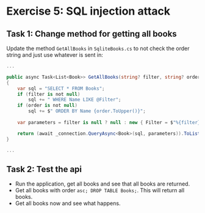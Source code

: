 # Exercise 5: SQL injection attack

## Task 1: Change method for getting all books
Update the method `GetAllBooks` in `SqliteBooks.cs` to not check the order string and just use whatever is sent in:

```csharp
...

public async Task<List<Book>> GetAllBooks(string? filter, string? order)
{
    var sql = "SELECT * FROM Books";
    if (filter is not null)
        sql += " WHERE Name LIKE @Filter";
    if (order is not null)
        sql += $" ORDER BY Name {order.ToUpper()}";
    
    var parameters = filter is null ? null : new { Filter = $"%{filter}%" };

    return (await _connection.QueryAsync<Book>(sql, parameters)).ToList();
}

...
```

## Task 2: Test the api
- Run the application, get all books and see that all books are returned.
- Get all books with order `asc; DROP TABLE Books;`. This will return all books.
- Get all books now and see what happens.


